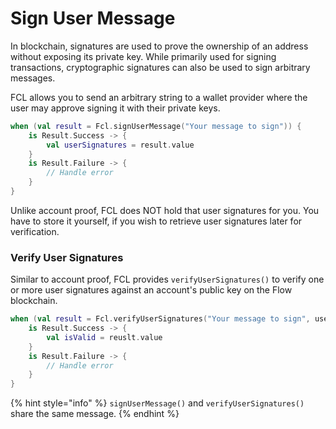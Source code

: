 # Sign User Message

In blockchain, signatures are used to prove the ownership of an address without exposing its private key. While primarily used for signing transactions, cryptographic signatures can also be used to sign arbitrary messages.

FCL allows you to send an arbitrary string to a wallet provider where the user may approve signing it with their private keys.

```kotlin
when (val result = Fcl.signUserMessage("Your message to sign")) {
    is Result.Success -> {
        val userSignatures = result.value
    }
    is Result.Failure -> {
        // Handle error
    }
}
```

Unlike account proof, FCL does NOT hold that user signatures for you. You have to store it yourself, if you wish to retrieve user signatures later for verification.&#x20;

### Verify User Signatures

Similar to account proof, FCL provides `verifyUserSignatures()` to verify one or more user signatures against an account's public key on the Flow blockchain.

```kotlin
when (val result = Fcl.verifyUserSignatures("Your message to sign", userSignatures)) {
    is Result.Success -> {
        val isValid = reuslt.value
    }
    is Result.Failure -> {
        // Handle error 
    }
}
```

{% hint style="info" %}
`signUserMessage()` and `verifyUserSignatures()` share the same message.
{% endhint %}

